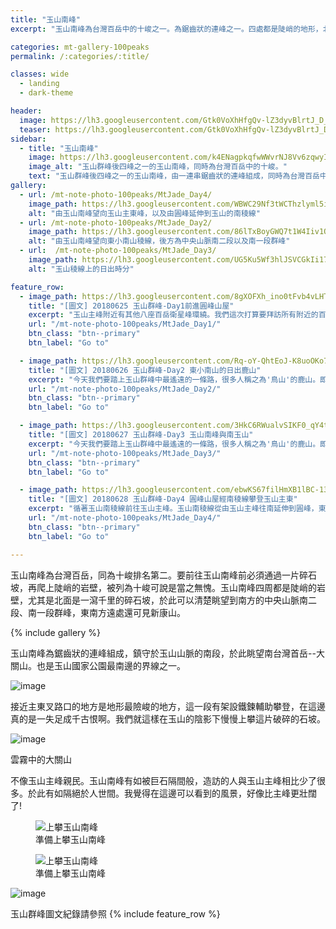 ```yaml
---
title: "玉山南峰"
excerpt: "玉山南峰為台灣百岳中的十峻之一。為鋸齒狀的連峰之一。四處都是陡峭的地形，北面是巨大的碎石坡面，直瀉荖濃溪底"

categories: mt-gallery-100peaks
permalink: /:categories/:title/

classes: wide
  - landing
  - dark-theme

header:
  image: https://lh3.googleusercontent.com/Gtk0VoXhHfgQv-lZ3dyvBlrtJ_D_fpAXVrGe2XFFR2Lo39P7yDEVDys7GUValzXIgjOdZokE5tw9BsY8AQM=w1920-h1080
  teaser: https://lh3.googleusercontent.com/Gtk0VoXhHfgQv-lZ3dyvBlrtJ_D_fpAXVrGe2XFFR2Lo39P7yDEVDys7GUValzXIgjOdZokE5tw9BsY8AQM=w1920-h1080
sidebar:
  - title: "玉山南峰"
    image: https://lh3.googleusercontent.com/k4ENagpkqfwWWvrNJ8Vv6zqwyIiM3bQrU0aBlpewiCPm-benO0uXZL7Zj2u6le7ugemI76DNNrTri6fkwFs=w1920-h1080
    image_alt: "玉山群峰後四峰之一的玉山南峰，同時為台灣百岳中的十峻。"
    text: "玉山群峰後四峰之一的玉山南峰，由一連串鋸齒狀的連峰組成，同時為台灣百岳中的十峻。海拔3844公尺。四周都是陡峭的地形"
gallery:
  - url: /mt-note-photo-100peaks/MtJade_Day4/
    image_path: https://lh3.googleusercontent.com/WBWC29Nf3tWCThzlyml5il1jR5iwliLHBMqAm129wOTZ7UK1hZGiFWFw8Ujqlmbn4f39ZacS0bBaoW4gG7E=w640-h480
    alt: "由玉山南峰望向玉山主東峰，以及由圓峰延伸到玉山的南稜線"
  - url: /mt-note-photo-100peaks/MtJade_Day2/
    image_path: https://lh3.googleusercontent.com/86lTxBoyGWQ7t1W4Iiv1OOj0HHBXcEA8CkgUTRuNqOSWRsAtXHK_DB_Wqb3IVLmoBq1tlqSsoNfsPULjqoc=w640-h480
    alt: "由玉山南峰望向東小南山稜線，後方為中央山脈南二段以及南一段群峰"
  - url:  /mt-note-photo-100peaks/MtJade_Day3/
    image_path: https://lh3.googleusercontent.com/UG5Ku5Wf3hlJSVCGkIi177HkbUAbY5qPMv52kR_A6lszj62vH9CPpIDjkJeyRuAq9QXzSeTlw5MLue8qOvs=w640-h480
    alt: "玉山稜線上的日出時分"

feature_row:
  - image_path: https://lh3.googleusercontent.com/8gXOFXh_ino0tFvb4vLHTOpzHzUFeJ61VyysGqkKczmwbfaAK-D-9CmbA2D6PPCE4jCSNL2pydH1NgyQ2Js=w640-h480
    title: "[圖文] 20180625 玉山群峰-Day1前進圓峰山屋"
    excerpt: "玉山主峰附近有其他八座百岳衛星峰環繞。我們這次打算要拜訪所有附近的百岳，通稱玉山群峰。這次我們拜訪次序為：玉山前峰、東小南山、鹿山、玉山南峰、南玉山、玉山主峰、玉山東峰、玉山西峰。以及我們後來漏掉沒去的玉山北峰。"
    url: "/mt-note-photo-100peaks/MtJade_Day1/"
    btn_class: "btn--primary"
    btn_label: "Go to"

  - image_path: https://lh3.googleusercontent.com/Rq-oY-QhtEoJ-K8uoOKo7_VhQl8ZcfQUp1ubWFw8YHs0QTOj7EIVtqZuS3y98ueuyLJ0oLPWam1RvVxk80Q=w640-h480
    title: "[圖文] 20180626 玉山群峰-Day2 東小南山的日出鹿山"
    excerpt: "今天我們要踏上玉山群峰中最遙遠的一條路，很多人稱之為'鳥山'的鹿山。即使是夏天，海拔超過三千六的圓峰山屋凌晨的溫度可是只有個位數，要爬出睡袋需要下很大的決心。今天我們要爬的山包含東小南山以及鹿山，這兩座山為玉山群峰後四峰之中相對遙遠的兩座百岳。"
    url: "/mt-note-photo-100peaks/MtJade_Day2/"
    btn_class: "btn--primary"
    btn_label: "Go to"

  - image_path: https://lh3.googleusercontent.com/3HkC6RWualvSIKF0_qY4tlRxrjs0i55jtbfLsLve75gYQZdKQTUvDXprd10pDBaip-xkEmNTno3xG65b8TI=w640-h480
    title: "[圖文] 20180627 玉山群峰-Day3 玉山南峰與南玉山"
    excerpt: "今天我們要踏上玉山群峰中最遙遠的一條路，很多人稱之為'鳥山'的鹿山。即使是夏天，海拔超過三千六的圓峰山屋凌晨的溫度可是只有個位數，要爬出睡袋需要下很大的決心。今天我們要爬的山包含東小南山以及鹿山，這兩座山為玉山群峰後四峰之中相對遙遠的兩座百岳。"
    url: "/mt-note-photo-100peaks/MtJade_Day3/"
    btn_class: "btn--primary"
    btn_label: "Go to"

  - image_path: https://lh3.googleusercontent.com/ebwKS67filHmXB1lBC-13ZtNvAgqWlloBhDr4feUL_j7zVgq-NVXrjWCgUgq9mMwNrwp9OJuB4CZShyrm9Y=w640-h480
    title: "[圖文] 20180628 玉山群峰-Day4 圓峰山屋經南稜線攀登玉山主東"
    excerpt: "循著玉山南稜線前往玉山主峰。玉山南稜線從由玉山主峰往南延伸到圓峰，東西兩側一起侵蝕這條稜線，使得這條稜線的地質破碎，走在南稜線上，往左往右看都是斷崖。如果想要知道自己有沒有懼高症，來一趟南稜線就對了。"
    url: "/mt-note-photo-100peaks/MtJade_Day4/"
    btn_class: "btn--primary"
    btn_label: "Go to"

---
```


玉山南峰為台灣百岳，同為十峻排名第二。要前往玉山南峰前必須通過一片碎石坡，再爬上陡峭的岩壁，被列為十峻可說是當之無愧。玉山南峰四周都是陡峭的岩壁，尤其是北面是一瀉千里的碎石坡，於此可以清楚眺望到南方的中央山脈南二段、南一段群峰，東南方遠處還可見新康山。

{% include gallery %}

玉山南峰為鋸齒狀的連峰組成，鎮守於玉山山脈的南段，於此眺望南台灣首岳--大關山。也是玉山國家公園最南邊的界線之一。

![image](https://lh3.googleusercontent.com/Rq-oY-QhtEoJ-K8uoOKo7_VhQl8ZcfQUp1ubWFw8YHs0QTOj7EIVtqZuS3y98ueuyLJ0oLPWam1RvVxk80Q=w1920-h1080)

接近主東叉路口的地方是地形最險峻的地方，這一段有架設鐵鍊輔助攀登，在這邊真的是一失足成千古恨啊。我們就這樣在玉山的陰影下慢慢上攀這片破碎的石坡。

![image](https://lh3.googleusercontent.com/DgcrRZ1E9VOacdu3K3iq3kr6q0xUVZgBxxw9PbdBZFfC-1B4KH_1jde26KMv4-Pi3FTVzMbW6Vb3STqLUGY=w1980-h1080)

雲霧中的大關山


不像玉山主峰親民。玉山南峰有如被巨石隔間般，造訪的人與玉山主峰相比少了很多。於此有如隔絕於人世間。我覺得在這邊可以看到的風景，好像比主峰更壯闊了!

<figure style="width: 45%" class="align-left">
  <img src="https://lh3.googleusercontent.com/qMBZnkgfaX6y-Y59Eyo68RG3vPQFCinkY6UoHtlk3BiPqC3iAupEKlT5BHQuKX2yr16tXYV6wFttOfShBmc=w640-h480" alt="上攀玉山南峰">
  <figcaption> 準備上攀玉山南峰 </figcaption>
</figure> 

<figure style="width: 45%" class="align-right">
  <img src="https://lh3.googleusercontent.com/j6-URydh60ZyFG_cRRQCSB6mxOxNeWxn5pCWMv6duPgjf6i7LFyhnzVmF2FBiHfBB1m6jDy3hLHGSJ1qmII=w640-h480" alt="上攀玉山南峰">
  <figcaption> 準備上攀玉山南峰 </figcaption>
</figure> 

![image](https://lh3.googleusercontent.com/Qi7wPkx2jtn-J02hymLJWXFxn4X4kOH5v_PefrkbKKLrFAPgldbzw4S33vFrAnA4MmFvzsENE4QIyzUQRdk=w1980-h1080)  

玉山群峰圖文紀錄請參照
{% include feature_row %}